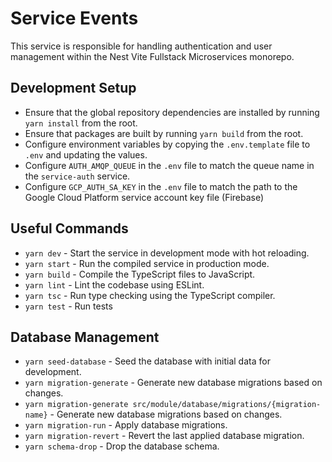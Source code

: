 # Service Events

This service is responsible for handling authentication and user management within the Nest Vite Fullstack Microservices monorepo.

## Development Setup

- Ensure that the global repository dependencies are installed by running `yarn install` from the root.
- Ensure that packages are built by running `yarn build` from the root.
- Configure environment variables by copying the `.env.template` file to `.env` and updating the values.
- Configure `AUTH_AMQP_QUEUE` in the `.env` file to match the queue name in the `service-auth` service.
- Configure `GCP_AUTH_SA_KEY` in the `.env` file to match the path to the Google Cloud Platform service account key file (Firebase)

## Useful Commands

- `yarn dev` - Start the service in development mode with hot reloading.
- `yarn start` - Run the compiled service in production mode.
- `yarn build` - Compile the TypeScript files to JavaScript.
- `yarn lint` - Lint the codebase using ESLint.
- `yarn tsc` - Run type checking using the TypeScript compiler.
- `yarn test` - Run tests

## Database Management

- `yarn seed-database` - Seed the database with initial data for development.
- `yarn migration-generate` - Generate new database migrations based on changes.
- `yarn migration-generate src/module/database/migrations/{migration-name}` - Generate new database migrations based on changes.
- `yarn migration-run` - Apply database migrations.
- `yarn migration-revert` - Revert the last applied database migration.
- `yarn schema-drop` - Drop the database schema.
